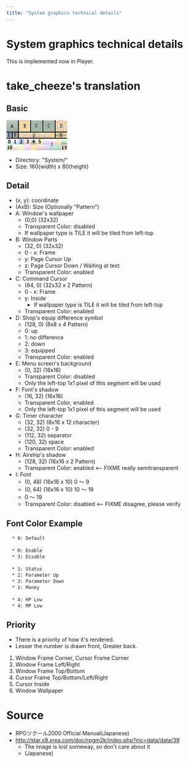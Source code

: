 ```yaml
---
title: "System graphics technical details"
---
```

# System graphics technical details

This is implemented now in Player.

# take_cheeze's translation

## Basic

![](/development/systemhlp.png)

-   Directory: "System/"
-   Size: 160(width) x 80(height)

## Detail

-   (x, y): coordinate
-   (AxB): Size (Optionally "Pattern")
-   A: Window's wallpaper
    -   (0,0) (32x32)
    -   Transparent Color: disabled
    -   If wallpaper type is TILE it will be tiled from left-top
-   B: Window Parts
    -   (32, 0) (32x32)
    -   0 - x: Frame
    -   y: Page Cursor Up
    -   z: Page Cursor Down / Waiting at text
    -   Transparent Color: enabled
-   C: Command Cursor
    -   (64, 0) (32x32 x 2 Pattern)
    -   0 - x: Frame
    -   y: Inside
        -   If wallpaper type is TILE it will be tiled from left-top
    -   Transparent Color: enabled
-   D: Shop's equip difference symbol
    -   (128, 0) (8x8 x 4 Pattern)
    -   0: up
    -   1: no difference
    -   2: down
    -   3: equipped
    -   Transparent Color: enabled
-   E: Menu screen's background
    -   (0, 32) (16x16)
    -   Transparent Color: disabled
    -   Only the left-top 1x1 pixel of this segment will be used
-   F: Font's shadow
    -   (16, 32) (16x16)
    -   Transparent Color, enabled
    -   Only the left-top 1x1 pixel of this segment will be used
-   G: Timer character
    -   (32, 32) (8x16 x 12 character)
    -   (32, 32) 0 - 9
    -   (112, 32) separator
    -   (120, 32) space
    -   Transparent Color: enabled
-   H: Airship's shadow
    -   (128, 32) (16x16 x 2 Pattern)
    -   Transparent Color: enabled \<-- FIXME really semitransparent
-   I: Font
    -   (0, 48) (16x16 x 10) 0 〜 9
    -   (0, 64) (16x16 x 10) 10 〜 19
    -   0 〜 19
    -   Transparent Color: disabled \<-- FIXME disagree, please verify

## Font Color Example

      * 0: Default

      * 0: Enable
      * 3: Disable

      * 1: Status
      * 2: Parameter Up
      * 3: Parameter Down
      * 1: Money

      * 4: HP Low
      * 4: MP Low

## Priority

-   There is a priority of how it's rendered.
-   Lesser the number is drawn front, Greater back.

1.  Window Frame Corner, Cursor Frame Corner
2.  Window Frame Left/Right
3.  Window Frame Top/Bottom
4.  Cursor Frame Top/Bottom/Left/Right
5.  Cursor Inside
6.  Window Wallpaper

# Source

-   RPGツクール2000 Official Manual(Japanese)
-   <http://star.s9.xrea.com/doc/rpgm2k/index.php?inc=data/data/39>
    -   The image is lost someway, so don't care about it
    -   (Japanese)

